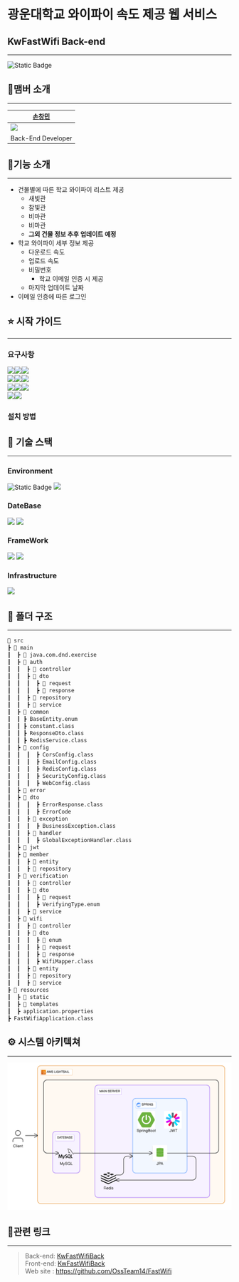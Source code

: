 # 광운대학교 와이파이 속도 제공 웹 서비스

## KwFastWifi Back-end

---
![Static Badge](https://img.shields.io/badge/verson-1.0.1-blue)   

## 👥맴버 소개

---
<table>
    <thead>
        <tr>
            <th style="text-align:center;"><a href="https://github.com/ckdals4600">손창민</a></th>
        </tr>
    </thead>
    <tbody>
        <tr>
            <td><img src="https://avatars.githubusercontent.com/u/57699212?v=4" width="150"/></td>
        </tr>
        <tr>
            <td style="text-align:center;">Back-End Developer</td>
        </tr>
    </tbody>
</table>

## 🔎기능 소개

---
* 건물별에 따른 학교 와이파이 리스트 제공
  * 새빛관
  * 참빛관
  * 비마관
  * 비마관
  * **그외 건물 정보 추후 업데이트 예정**
* 학교 와이파이 세부 정보 제공
  * 다운로드 속도
  * 업로드 속도
  * 비밀번호
    * 학교 이메일 인증 시 제공
  * 마지막 업데이트 날짜
* 이메일 인증에 따른 로그인

## ⭐ 시작 가이드

---
### 요구사항
<img src="https://img.shields.io/badge/Framework-%23121011?style=for-the-badge"><img src="https://img.shields.io/badge/springboot-6DB33F?style=for-the-badge&logo=springboot&logoColor=white"><img src="https://img.shields.io/badge/2.7.17-515151?style=for-the-badge">   
<img src="https://img.shields.io/badge/Build-%23121011?style=for-the-badge"><img src="https://img.shields.io/badge/Gradle-02303A?style=for-the-badge&logo=Gradle&logoColor=white"><img src="https://img.shields.io/badge/7.1.1-515151?style=for-the-badge">   
<img src="https://img.shields.io/badge/Language-%23121011?style=for-the-badge"><img src="https://img.shields.io/badge/java-%23ED8B00?style=for-the-badge&logo=openjdk&logoColor=white"><img src="https://img.shields.io/badge/17-515151?style=for-the-badge">   
<img src="https://img.shields.io/badge/Project Encoding-%23121011?style=for-the-badge"><img src="https://img.shields.io/badge/UTF 8-EA2328?style=for-the-badge">

### 설치 방법

## 📃 기술 스택

---
### Environment

![Static Badge](https://img.shields.io/badge/github-181717?style=for-the-badge&logo=github&logoColor=white&style=for-the-badge)
<img src="https://img.shields.io/badge/git-F05032?style=for-the-badge&logo=git&logoColor=white&style=for-the-badge">

### DateBase
<img src="https://img.shields.io/badge/mysql-4479A1?style=for-the-badge&logo=mysql&logoColor=white"> 
<img src="https://img.shields.io/badge/Redis-DC382D?style=for-the-badge&logo=redis&logoColor=white"> 



### FrameWork
<img src="https://img.shields.io/badge/springboot-6DB33F?style=for-the-badge&logo=springboot&logoColor=white"> 
<img src="https://img.shields.io/badge/jWT-000000?style=for-the-badge&logo=jsonwebtokens&logoColor=white"> 


### Infrastructure
<img src="https://img.shields.io/badge/AWS lightSail-232F3E?style=for-the-badge&logo=amazonaws&logoColor=white">


## 📂 폴더 구조

---
```
📂 src
┣ 📂 main
┃  ┣ 📂 java.com.dnd.exercise
┃  ┣ 📂 auth
┃  ┃  ┣ 📂 controller
┃  ┃  ┣ 📂 dto
┃  ┃  ┃  ┣ 📂 request
┃  ┃  ┃  ┣ 📂 response
┃  ┃  ┣ 📂 repository
┃  ┃  ┣ 📂 service
┃  ┣ 📂 common
┃  ┃ ┣ BaseEntity.enum
┃  ┃ ┣ constant.class
┃  ┃ ┣ ResponseDto.class
┃  ┃ ┣ RedisService.class
┃  ┣ 📂 config
┃  ┃  ┃  ┣ CorsConfig.class
┃  ┃  ┃  ┣ EmailConfig.class
┃  ┃  ┃  ┣ RedisConfig.class
┃  ┃  ┃  ┣ SecurityConfig.class
┃  ┃  ┃  ┣ WebConfig.class
┃  ┣ 📂 error
┃  ┣ 📂 dto
┃  ┃  ┃  ┣ ErrorResponse.class
┃  ┃  ┃  ┣ ErrorCode
┃  ┃  ┣ 📂 exception
┃  ┃  ┃  ┣ BusinessException.class
┃  ┃  ┣ 📂 handler
┃  ┃  ┃  ┣ GlobalExceptionHandler.class
┃  ┣ 📂 jwt
┃  ┣ 📂 member
┃  ┃  ┣ 📂 entity
┃  ┃  ┣ 📂 repository
┃  ┣ 📂 verification
┃  ┃  ┣ 📂 controller
┃  ┃  ┣ 📂 dto
┃  ┃  ┃  ┣ 📂 request
┃  ┃  ┃  ┣ VerifyingType.enum
┃  ┃  ┣ 📂 service
┃  ┣ 📂 wifi
┃  ┃  ┣ 📂 controller
┃  ┃  ┣ 📂 dto
┃  ┃  ┃  ┣ 📂 enum
┃  ┃  ┃  ┣ 📂 request
┃  ┃  ┃  ┣ 📂 response
┃  ┃  ┃  ┣ WifiMapper.class
┃  ┃  ┣ 📂 entity
┃  ┃  ┣ 📂 repository
┃  ┃  ┣ 📂 service
┣ 📂 resources
┃  ┣ 📂 static
┃  ┣ 📂 templates
┃  ┣ application.properties
┣ FastWifiApplication.class
```

## ⚙ 시스템 아키텍쳐

---
![systmeAricthure.png](systmeAricthure.png)


## 🔗관련 링크

---
> Back-end: [KwFastWifiBack](https://github.com/OssTeam14/FastWifi_Backend)   
Front-end: [KwFastWifiBack](https://github.com/OssTeam14/FastWifi_Front)   
Web site : <https://github.com/OssTeam14/FastWifi>





